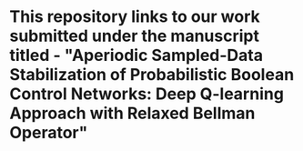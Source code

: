 # This repository links to our work submitted under the manuscript titled - "Aperiodic Sampled-Data Stabilization of Probabilistic Boolean Control Networks: Deep Q-learning Approach with Relaxed Bellman Operator"
